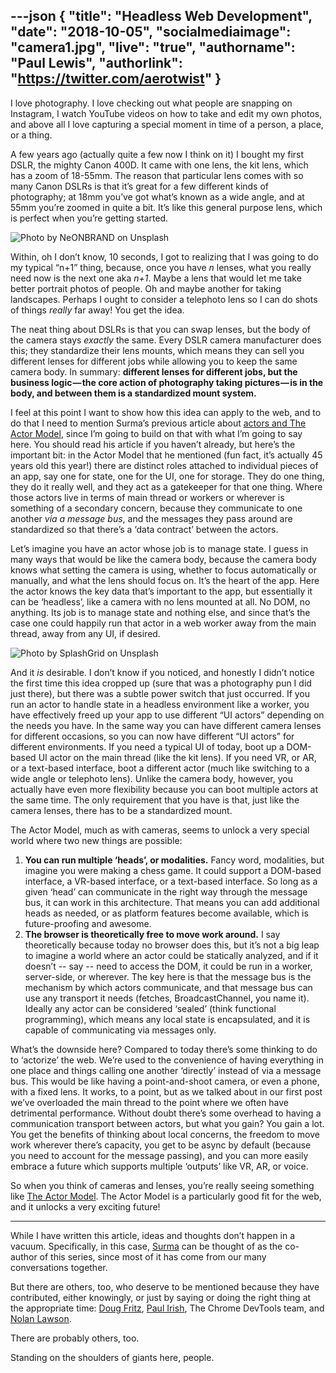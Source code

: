 ---json
{
  "title": "Headless Web Development",
  "date": "2018-10-05",
  "socialmediaimage": "camera1.jpg",
  "live": "true",
  "authorname": "Paul Lewis",
  "authorlink": "https://twitter.com/aerotwist"
}
---

I love photography. I love checking out what people are snapping on Instagram, I watch YouTube videos on how to take and edit my own photos, and above all I love capturing a special moment in time of a person, a place, or a thing.

A few years ago (actually quite a few now I think on it) I bought my first DSLR, the mighty Canon 400D. It came with one lens, the kit lens, which has a zoom of 18-55mm. The reason that particular lens comes with so many Canon DSLRs is that it’s great for a few different kinds of photography; at 18mm you’ve got what’s known as a wide angle, and at 55mm you’re zoomed in quite a bit. It’s like this general purpose lens, which is perfect when you’re getting started.

![Photo by NeONBRAND on Unsplash](camera1.jpg)

Within, oh I don’t know, 10 seconds, I got to realizing that I was going to do my typical “n+1” thing, because, once you have _n_ lenses, what you really need now is the next one aka _n+1_. Maybe a lens that would let me take better portrait photos of people. Oh and maybe another for taking landscapes. Perhaps I ought to consider a telephoto lens so I can do shots of things _really_ far away! You get the idea.

The neat thing about DSLRs is that you can swap lenses, but the body of the camera stays _exactly_ the same. Every DSLR camera manufacturer does this; they standardize their lens mounts, which means they can sell you different lenses for different jobs while allowing you to keep the same camera body. In summary: **different lenses for different jobs, but the business logic — the core action of photography taking pictures — is in the body, and between them is a standardized mount system.**

I feel at this point I want to show how this idea can apply to the web, and to do that I need to mention Surma’s previous article about [actors and The Actor Model](/things/lights-camera-action), since I’m going to build on that with what I’m going to say here. You should read his article if you haven’t already, but here’s the important bit: in the Actor Model that he mentioned (fun fact, it’s actually 45 years old this year!) there are distinct roles attached to individual pieces of an app, say one for state, one for the UI, one for storage. They do one thing, they do it really well, and they act as a gatekeeper for that one thing. Where those actors live in terms of main thread or workers or wherever is something of a secondary concern, because they communicate to one another _via a message bus_, and the messages they pass around are standardized so that there’s a ‘data contract’ between the actors.

Let’s imagine you have an actor whose job is to manage state. I guess in many ways that would be like the camera body, because the camera body knows what setting the camera is using, whether to focus automatically or manually, and what the lens should focus on. It’s the heart of the app. Here the actor knows the key data that’s important to the app, but essentially it can be ‘headless’, like a camera with no lens mounted at all. No DOM, no anything. Its job is to manage state and nothing else, and since that’s the case one could happily run that actor in a web worker away from the main thread, away from any UI, if desired.

![Photo by SplashGrid on Unsplash](camera2.jpg)

And it _is_ desirable. I don’t know if you noticed, and honestly I didn’t notice the first time this idea cropped up (sure that was a photography pun I did just there), but there was a subtle power switch that just occurred. If you run an actor to handle state in a headless environment like a worker, you have effectively freed up your app to use different “UI actors” depending on the needs you have. In the same way you can have different camera lenses for different occasions, so you can now have different “UI actors” for different environments. If you need a typical UI of today, boot up a DOM-based UI actor on the main thread (like the kit lens). If you need VR, or AR, or a text-based interface, boot a different actor (much like switching to a wide angle or telephoto lens). Unlike the camera body, however, you actually have even more flexibility because you can boot multiple actors at the same time. The only requirement that you have is that, just like the camera lenses, there has to be a standardized mount.

The Actor Model, much as with cameras, seems to unlock a very special world where two new things are possible:

1. **You can run multiple ‘heads’, or modalities.** Fancy word, modalities, but imagine you were making a chess game. It could support a DOM-based interface, a VR-based interface, or a text-based interface. So long as a given ‘head’ can communicate in the right way through the message bus, it can work in this architecture. That means you can add additional heads as needed, or as platform features become available, which is future-proofing and awesome.
2. **The browser is theoretically free to move work around.** I say theoretically because today no browser does this, but it’s not a big leap to imagine a world where an actor could be statically analyzed, and if it doesn’t -- say -- need to access the DOM, it could be run in a worker, server-side, or wherever. The key here is that the message bus is the mechanism by which actors communicate, and that message bus can use any transport it needs (fetches, BroadcastChannel, you name it). Ideally any actor can be considered ‘sealed’ (think functional programming), which means any local state is encapsulated, and it is capable of communicating via messages only.

What’s the downside here? Compared to today there’s some thinking to do to ‘actorize’ the web. We’re used to the convenience of having everything in one place and things calling one another ‘directly’ instead of via a message bus. This would be like having a point-and-shoot camera, or even a phone, with a fixed lens. It works, to a point, but as we talked about in our first post we’ve overloaded the main thread to the point where we often have detrimental performance. Without doubt there’s some overhead to having a communication transport between actors, but what you gain? You gain a lot. You get the benefits of thinking about local concerns, the freedom to move work wherever there’s capacity, you get to be async by default (because you need to account for the message passing), and you can more easily embrace a future which supports multiple ‘outputs’ like VR, AR, or voice.

So when you think of cameras and lenses, you’re really seeing something like [The Actor Model](/things/lights-camera-action). The Actor Model is a particularly good fit for the web, and it unlocks a very exciting future!

---

While I have written this article, ideas and thoughts don’t happen in a vacuum. Specifically, in this case, [Surma](https://twitter.com/DasSurma) can be thought of as the co-author of this series, since most of it has come from our many conversations together.

But there are others, too, who deserve to be mentioned because they have contributed, either knowingly, or just by saying or doing the right thing at the appropriate time: [Doug Fritz](https://twitter.com/dohug), [Paul Irish](https://twitter.com/paul_irish), The Chrome DevTools team, and [Nolan Lawson](https://nolanlawson.com/).

There are probably others, too.

Standing on the shoulders of giants here, people.

